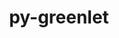 ---
title: "py-greenlet"
layout: cache
categories: [package, develop-2024-08-04]
meta: {"versions": ["2.0.2"], "compilers": ["gcc@=10.2.1", "gcc@=11.1.0", "gcc@=11.4.0", "gcc@=7.5.0", "gcc@=9.4.0", "oneapi@=2024.2.0"], "oss": ["centos7", "ubuntu18.04", "ubuntu20.04", "ubuntu22.04"], "platforms": ["linux"], "targets": ["neoverse_v1", "neoverse_v2", "ppc64le", "x86_64_v3"], "stacks": ["data-vis-sdk", "developer-tools-manylinux2014", "e4s-neoverse-v2", "e4s-neoverse_v1", "e4s-oneapi", "e4s-power", "radiuss", "root"], "num_specs": 10, "num_specs_by_stack": {"root": 10, "developer-tools-manylinux2014": 1, "radiuss": 1, "e4s-power": 1, "data-vis-sdk": 2, "e4s-neoverse_v1": 1, "e4s-neoverse-v2": 1, "e4s-oneapi": 1}}
spec_details: [{"hash": "xtx7acq7cnkjkmtt4s32pfouqrzf7exo", "compiler": "gcc@=10.2.1", "versions": ["2.0.2"], "os": "centos7", "platform": "linux", "target": "x86_64_v3", "variants": ["build_system=python_pip"], "stacks": ["root", "developer-tools-manylinux2014"], "size": "-", "tarball": "https://binaries.spack.io/releases/develop-2024-08-04/build_cache/linux-centos7-x86_64_v3/gcc-10.2.1/py-greenlet-2.0.2/linux-centos7-x86_64_v3-gcc-10.2.1-py-greenlet-2.0.2-xtx7acq7cnkjkmtt4s32pfouqrzf7exo.spack"}, {"hash": "oe4quz4aavta7mbbrghnrs7j2qpv6kbz", "compiler": "gcc@=7.5.0", "versions": ["2.0.2"], "os": "ubuntu18.04", "platform": "linux", "target": "x86_64_v3", "variants": ["build_system=python_pip"], "stacks": ["root", "radiuss"], "size": "-", "tarball": "https://binaries.spack.io/releases/develop-2024-08-04/build_cache/linux-ubuntu18.04-x86_64_v3/gcc-7.5.0/py-greenlet-2.0.2/linux-ubuntu18.04-x86_64_v3-gcc-7.5.0-py-greenlet-2.0.2-oe4quz4aavta7mbbrghnrs7j2qpv6kbz.spack"}, {"hash": "g73v5n2imcpxyqxcgasbhxbfhkdmrxo3", "compiler": "gcc@=9.4.0", "versions": ["2.0.2"], "os": "ubuntu20.04", "platform": "linux", "target": "ppc64le", "variants": ["build_system=python_pip"], "stacks": ["e4s-power", "root"], "size": "-", "tarball": "https://binaries.spack.io/releases/develop-2024-08-04/build_cache/linux-ubuntu20.04-ppc64le/gcc-9.4.0/py-greenlet-2.0.2/linux-ubuntu20.04-ppc64le-gcc-9.4.0-py-greenlet-2.0.2-g73v5n2imcpxyqxcgasbhxbfhkdmrxo3.spack"}, {"hash": "btvw3sxk275fbmlyslzdgkozvgydeacl", "compiler": "gcc@=11.1.0", "versions": ["2.0.2"], "os": "ubuntu20.04", "platform": "linux", "target": "x86_64_v3", "variants": ["build_system=python_pip"], "stacks": ["root", "data-vis-sdk"], "size": "-", "tarball": "https://binaries.spack.io/releases/develop-2024-08-04/build_cache/linux-ubuntu20.04-x86_64_v3/gcc-11.1.0/py-greenlet-2.0.2/linux-ubuntu20.04-x86_64_v3-gcc-11.1.0-py-greenlet-2.0.2-btvw3sxk275fbmlyslzdgkozvgydeacl.spack"}, {"hash": "mnm7vdu3anqjbs5hwclx7xlb66gj4y3n", "compiler": "gcc@=11.1.0", "versions": ["2.0.2"], "os": "ubuntu20.04", "platform": "linux", "target": "x86_64_v3", "variants": ["build_system=python_pip"], "stacks": ["root", "data-vis-sdk"], "size": "-", "tarball": "https://binaries.spack.io/releases/develop-2024-08-04/build_cache/linux-ubuntu20.04-x86_64_v3/gcc-11.1.0/py-greenlet-2.0.2/linux-ubuntu20.04-x86_64_v3-gcc-11.1.0-py-greenlet-2.0.2-mnm7vdu3anqjbs5hwclx7xlb66gj4y3n.spack"}, {"hash": "4lfgpjkfnh26hhx53jxwocz2lwljlqz7", "compiler": "gcc@=11.4.0", "versions": ["2.0.2"], "os": "ubuntu22.04", "platform": "linux", "target": "neoverse_v1", "variants": ["build_system=python_pip"], "stacks": ["e4s-neoverse_v1", "root"], "size": "-", "tarball": "https://binaries.spack.io/releases/develop-2024-08-04/build_cache/linux-ubuntu22.04-neoverse_v1/gcc-11.4.0/py-greenlet-2.0.2/linux-ubuntu22.04-neoverse_v1-gcc-11.4.0-py-greenlet-2.0.2-4lfgpjkfnh26hhx53jxwocz2lwljlqz7.spack"}, {"hash": "lxvdyaw3rmv4hd6tdoypmtm7grrnvs44", "compiler": "gcc@=11.4.0", "versions": ["2.0.2"], "os": "ubuntu22.04", "platform": "linux", "target": "neoverse_v2", "variants": ["build_system=python_pip"], "stacks": ["e4s-neoverse-v2", "root"], "size": "-", "tarball": "https://binaries.spack.io/releases/develop-2024-08-04/build_cache/linux-ubuntu22.04-neoverse_v2/gcc-11.4.0/py-greenlet-2.0.2/linux-ubuntu22.04-neoverse_v2-gcc-11.4.0-py-greenlet-2.0.2-lxvdyaw3rmv4hd6tdoypmtm7grrnvs44.spack"}, {"hash": "qkioniwpe4uqqqnqlttguredloczjcmh", "compiler": "gcc@=11.4.0", "versions": ["2.0.2"], "os": "ubuntu22.04", "platform": "linux", "target": "x86_64_v3", "variants": ["build_system=python_pip"], "stacks": ["root"], "size": "-", "tarball": "https://binaries.spack.io/releases/develop-2024-08-04/build_cache/linux-ubuntu22.04-x86_64_v3/gcc-11.4.0/py-greenlet-2.0.2/linux-ubuntu22.04-x86_64_v3-gcc-11.4.0-py-greenlet-2.0.2-qkioniwpe4uqqqnqlttguredloczjcmh.spack"}, {"hash": "l7eogn76noux67uysogilteycz3fvhur", "compiler": "gcc@=11.4.0", "versions": ["2.0.2"], "os": "ubuntu22.04", "platform": "linux", "target": "x86_64_v3", "variants": ["build_system=python_pip"], "stacks": ["root"], "size": "-", "tarball": "https://binaries.spack.io/releases/develop-2024-08-04/build_cache/linux-ubuntu22.04-x86_64_v3/gcc-11.4.0/py-greenlet-2.0.2/linux-ubuntu22.04-x86_64_v3-gcc-11.4.0-py-greenlet-2.0.2-l7eogn76noux67uysogilteycz3fvhur.spack"}, {"hash": "c5fongbcjf7ujuxt7vo4cmqc27yldrik", "compiler": "oneapi@=2024.2.0", "versions": ["2.0.2"], "os": "ubuntu22.04", "platform": "linux", "target": "x86_64_v3", "variants": ["build_system=python_pip"], "stacks": ["root", "e4s-oneapi"], "size": "-", "tarball": "https://binaries.spack.io/releases/develop-2024-08-04/build_cache/linux-ubuntu22.04-x86_64_v3/oneapi-2024.2.0/py-greenlet-2.0.2/linux-ubuntu22.04-x86_64_v3-oneapi-2024.2.0-py-greenlet-2.0.2-c5fongbcjf7ujuxt7vo4cmqc27yldrik.spack"}]
---